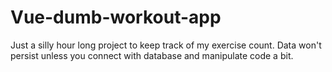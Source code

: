 # Vue-dumb-workout-app
Just a silly hour long project to keep track of my exercise count. Data won't persist unless you connect with database and manipulate code a bit.
